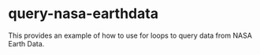 # query-nasa-earthdata
This provides an example of how to use for loops to query data from NASA Earth Data.
